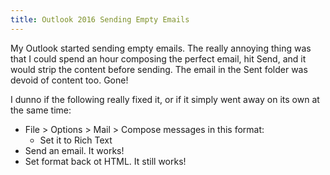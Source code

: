 ```yaml
---
title: Outlook 2016 Sending Empty Emails
---
```


My Outlook started sending empty emails.  The really annoying thing was that I could spend an hour composing the perfect email, hit Send, and it would strip the content before sending.  The email in the Sent folder was devoid of content too.  Gone!

I dunno if the following really fixed it, or if it simply went away on its own at the same time:

* File > Options > Mail > Compose messages in this format:
    * Set it to Rich Text
* Send an email.  It works!
* Set format back ot HTML.  It still works!